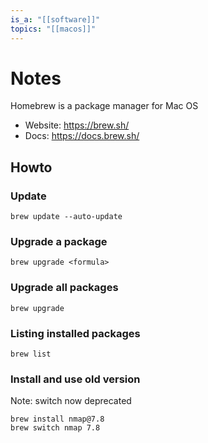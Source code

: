 ```yaml
---
is_a: "[[software]]"
topics: "[[macos]]"
---
```

# Notes
Homebrew is a package manager for Mac OS
- Website: https://brew.sh/
- Docs: https://docs.brew.sh/

## Howto
### Update
```
brew update --auto-update
```

### Upgrade a package
```
brew upgrade <formula>
```

### Upgrade all packages
```
brew upgrade
```

### Listing installed packages
```
brew list
```

### Install and use old version
Note: switch now deprecated
```
brew install nmap@7.8
brew switch nmap 7.8
```
